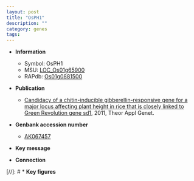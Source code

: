 ```yaml
---
layout: post
title: "OsPH1"
description: ""
category: genes
tags: 
---
```


* **Information**  
    + Symbol: OsPH1  
    + MSU: [LOC_Os01g65900](http://rice.plantbiology.msu.edu/cgi-bin/ORF_infopage.cgi?orf=LOC_Os01g65900)  
    + RAPdb: [Os01g0881500](http://rapdb.dna.affrc.go.jp/viewer/gbrowse_details/irgsp1?name=Os01g0881500)  

* **Publication**  
    + [Candidacy of a chitin-inducible gibberellin-responsive gene for a major locus affecting plant height in rice that is closely linked to Green Revolution gene sd1](http://www.ncbi.nlm.nih.gov/pubmed?term=Candidacy+of+a+chitin-inducible+gibberellin-responsive+gene+for+a+major+locus+affecting+plant+height+in+rice+that+is+closely+linked+to+Green+Revolution+gene+sd1%5BTitle%5D), 2011, Theor Appl Genet.

* **Genbank accession number**  
    + [AK067457](http://www.ncbi.nlm.nih.gov/nuccore/AK067457)

* **Key message**  

* **Connection**  

[//]: # * **Key figures**  


